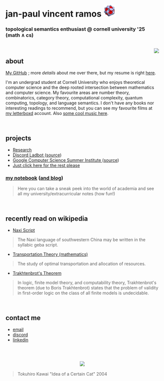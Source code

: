 # jan-paul vincent ramos ![alt text](./Data/icosi.png)
### topological semantics enthusiast @ cornell university '25 (math ∧ cs)

<br>

<img src="https://camo.githubusercontent.com/21a3ce80715bfadfef2b1576379cb6163a41ac0dd720cb6ae497f149f77aa3fd/68747470733a2f2f73706f746966792d6769746875622d70726f66696c652e76657263656c2e6170702f6170692f766965773f7569643d6e3837396f357a6b796b687764366967326e676a6b7a35757826636f7665725f696d6167653d74727565267468656d653d6e6f7661746f72656d" align="right">

## about
[My GitHub](https://github.com/jpVinnie) ; more *details* about me over there, but my resume is right [here](https://github.com/jpVinnie/jpVinnie/blob/master/Data/resume.pdf).

I'm an undergrad student at Cornell University who enjoys theoretical computer science and the deep rooted intersection between mathematics and computer science. My favourite areas are number theory, combinatorics, category theory, computational complexity, quantum computing, topology, and language semantics. I don't have any books nor interesting readings to recommend, but you can see my favourite films at [my letterboxd](https://letterboxd.com/Vinnely/) account. Also [some cool music here](https://bandcamp.com/jpvinnely).

<br>

## projects
- [Research](https://research.jpramos.me)
- [Discord Ladbot ](https://camto.github.io/Lad/Website/)([source](https://github.com/Camto/Lad))
- [Google Computer Science Summer Institute ](https://notes.jpramos.me/GoogleCSSI/)([source](https://github.com/jpVinnie/notebook/tree/main/GoogleCSSI))
- [Just click here for the rest please](https://github.com/jpVinnie?tab=repositories)


### [my notebook](https://notes.jpramos.me) ([and blog](https://notes.jpramos.me/blog))
> Here you can take a sneak peek into the world of academia and see all my university/extracurricular notes (how fun!)

<br>

## recently read on wikipedia 
- [Naxi Script](https://en.wikipedia.org/wiki/Naxi_script)
> The Naxi language of southwestern China may be written in the syllabic geba script.
- [Transportation Theory (mathematics)](https://en.wikipedia.org/wiki/Transportation_theory_(mathematics))
> The study of optimal transportation and allocation of resources.
- [Trakhtenbrot's Theorem](https://en.wikipedia.org/wiki/Trakhtenbrot%27s_theorem)
> In logic, finite model theory, and computability theory, Trakhtenbrot's theorem (due to Boris Trakhtenbrot) states that the problem of validity in first-order logic on the class of all finite models is undecidable.

<br>

## contact me
- [email](mailto:jvr34@cornell.edu)
- [discord](https://discord.com/users/294518633541926912)
- [linkedin](https://www.linkedin.com/in/jan-paul-v-ramos-6268bb208/)

<br>
<br>

<p align="center">
  <img src="https://raw.githubusercontent.com/jpVinnie/jpvinnie.github.io/master/Data/Tokuhiro%20Kawai2.jpg" />
</p>

> Tokuhiro Kawai "Idea of a Certain Cat" 2004
